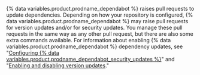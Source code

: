 {% data variables.product.prodname_dependabot %} raises pull requests to update dependencies. Depending on how your repository is configured, {% data variables.product.prodname_dependabot %} may raise pull requests for version updates and/or for security updates. You manage these pull requests in the same way as any other pull request, but there are also some extra commands available. For information about enabling {% data variables.product.prodname_dependabot %} dependency updates, see "[Configuring {% data variables.product.prodname_dependabot_security_updates %}](/github/managing-security-vulnerabilities/configuring-dependabot-security-updates)" and "[Enabling and disabling version updates](/github/administering-a-repository/enabling-and-disabling-version-updates)."
